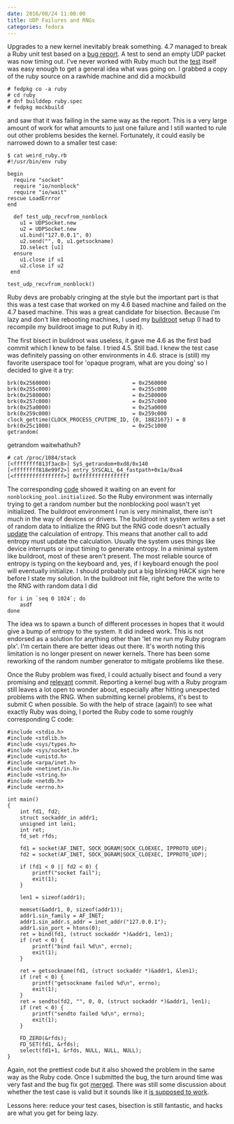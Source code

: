 ```yaml
---
date: 2016/08/24 11:00:00
title: UDP Failures and RNGs
categories: fedora
---
```

Upgrades to a new kernel inevitably break something. 4.7 managed to break a
Ruby unit test based on a [bug report](https://bugzilla.redhat.com/show_bug.cgi?id=1365940).
A test to send an empty UDP packet was now timing out. I've never worked with
Ruby much but the [test](https://github.com/ruby/ruby/blob/trunk/test/socket/test_nonblock.rb#L106)
itself was easy enough to get a general idea what was going on. I grabbed a copy
of the ruby source on a rawhide machine and did a mockbuild

	# fedpkg co -a ruby
	# cd ruby
	# dnf builddep ruby.spec
	# fedpkg mockbuild

and saw that it was failing in the same way as the report. This is a very large
amount of work for what amounts to just one failure and I still wanted to rule
out other problems besides the kernel. Fortunately, it could easily be narrowed
down to a smaller test case:

	$ cat weird_ruby.rb
	#!/usr/bin/env ruby

	begin
	  require "socket"
	  require "io/nonblock"
	  require "io/wait"
	rescue LoadErrror
	end

	  def test_udp_recvfrom_nonblock
	    u1 = UDPSocket.new
	    u2 = UDPSocket.new
	    u1.bind("127.0.0.1", 0)
	    u2.send("", 0, u1.getsockname)
	    IO.select [u1]
	  ensure
	    u1.close if u1
	    u2.close if u2
	 end

	test_udp_recvfrom_nonblock()

Ruby devs are probably cringing at the style but the important part is that
this was a test case that worked on my 4.6 based machine and failed on the 4.7
based machine. This was a great candidate for bisection. Because I'm lazy and
don't like rebooting machines, I used my [buildroot](http://www.labbott.name/blog/2016/04/22/quick-kernel-hacking-with-qemu-+-buildroot/)
setup (I had to recompile my buildroot image to put Ruby in it).

The first bisect in buildroot was useless, it gave me 4.6 as the first bad
commit which I knew to be false. I tried 4.5. Still bad. I knew the test
case was definitely passing on other environments in 4.6. strace is (still) my
favorite userspace tool for 'opaque program, what are you doing' so I decided to
give it a try:

	brk(0x2560000)                          = 0x2560000
	brk(0x255c000)                          = 0x255c000
	brk(0x2580000)                          = 0x2580000
	brk(0x257c000)                          = 0x257c000
	brk(0x25a0000)                          = 0x25a0000
	brk(0x259c000)                          = 0x259c000
	clock_gettime(CLOCK_PROCESS_CPUTIME_ID, {0, 1882167}) = 0
	brk(0x25c1000)                          = 0x25c1000
	getrandom(

getrandom waitwhathuh?

	# cat /proc/1084/stack
	[<ffffffff813f3ac8>] SyS_getrandom+0xd8/0x140
	[<ffffffff818e99f2>] entry_SYSCALL_64_fastpath+0x1a/0xa4
	[<ffffffffffffffff>] 0xffffffffffffffff

The corresponding [code](http://lxr.free-electrons.com/source/drivers/char/random.c?v=4.6#L1601)
showed it waiting on an event for `nonblocking_pool.initialized`. So the Ruby
environment was internally trying to get a random number but the nonblocking
pool wasn't yet initialized. The buildroot environment I run is very minimalist,
there isn't much in the way of devices or drivers. The buildroot init system
writes a set of random data to initialize the RNG but the RNG code doesn't
actually [update](http://lxr.free-electrons.com/source/drivers/char/random.c#L483)
the calculation of entropy. This means that another call to add entropy must
update the calculation. Usually the system uses things like device interrupts or
input timing to generate entropy. In a minimal system like buildroot, most of
these aren't present. The most reliable source of entropy is typing on the
keyboard and, yes, if I keyboard enough the pool will eventually initialize.
I should probably put a big blinking HACK sign here before I state my solution.
In the buildroot init file, right before the write to the RNG with random data
I did

	for i in `seq 0 1024`; do
		asdf
	done

The idea ws to spawn a bunch of different processes in hopes that it would give
a bump of entropy to the system. It did indeed work. This is not endorsed as a
solution for anything other than 'let me run my Ruby program plx'. I'm certain
there are better ideas out there. It's worth noting this limitation is no
longer present on newer kernels. There has been some reworking of the random
number generator to mitigate problems like these.

Once the Ruby problem was fixed, I could actually bisect and found a very
promising and [relevant](https://git.kernel.org/cgit/linux/kernel/git/torvalds/linux.git/commit/?id=e6afc8ace6dd5cef5e812f26c72579da8806f5ac)
commit. Reporting a kernel bug with a Ruby program still leaves a lot open to
wonder about, especially after hitting unexpected problems with the RNG. When
submitting kernel problems, it's best to submit C when possible. So with the
help of strace (again!) to see what exactly Ruby was doing, I ported the Ruby
code to some roughly corresponding C code:

	#include <stdio.h>
	#include <stdlib.h>
	#include <sys/types.h>
	#include <sys/socket.h>
	#include <unistd.h>
	#include <arpa/inet.h>
	#include <netinet/in.h>
	#include <string.h>
	#include <netdb.h>
	#include <errno.h>

	int main()
	{
		int fd1, fd2;
		struct sockaddr_in addr1;
		unsigned int len1;
		int ret;
		fd_set rfds;

		fd1 = socket(AF_INET, SOCK_DGRAM|SOCK_CLOEXEC, IPPROTO_UDP);
		fd2 = socket(AF_INET, SOCK_DGRAM|SOCK_CLOEXEC, IPPROTO_UDP);

		if (fd1 < 0 || fd2 < 0) {
			printf("socket fail");
			exit(1);
		}

		len1 = sizeof(addr1);

		memset(&addr1, 0, sizeof(addr1));
		addr1.sin_family = AF_INET;
		addr1.sin_addr.s_addr = inet_addr("127.0.0.1");
		addr1.sin_port = htons(0);
		ret = bind(fd1, (struct sockaddr *)&addr1, len1);
		if (ret < 0) {
			printf("bind fail %d\n", errno);
			exit(1);
		}

		ret = getsockname(fd1, (struct sockaddr *)&addr1, &len1);
		if (ret < 0) {
			printf("getsockname failed %d\n", errno);
			exit(1);
		}
		ret = sendto(fd2, "", 0, 0, (struct sockaddr *)&addr1, len1);
		if (ret < 0) {
			printf("sendto failed %d\n", errno);
			exit(1);
		}

		FD_ZERO(&rfds);
		FD_SET(fd1, &rfds);
		select(fd1+1, &rfds, NULL, NULL, NULL);
	}

Again, not the prettiest code but it also showed the problem in the same way
as the Ruby code. Once I submitted the bug, the turn around time was very fast
and the bug fix got [merged](https://git.kernel.org/cgit/linux/kernel/git/davem/net.git/commit/?id=e83c6744e81abc93a20d0eb3b7f504a176a6126a).
There was still some discussion about whether the test case is valid but it
sounds like it [is supposed to work](http://www.mail-archive.com/netdev@vger.kernel.org/msg124654.html).

Lessons here: reduce your test cases, bisection is still fantastic, and hacks
are what you get for being lazy.
